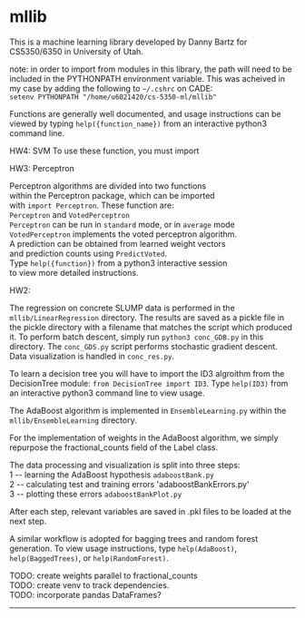 # mllib
This is a machine learning library developed by Danny Bartz 
for CS5350/6350 in University of Utah.

note: in order to import from modules in this library, the path will
need to be included in the PYTHONPATH environment variable.  This was
acheived in my case by adding the following to `~/.cshrc` on CADE: <br />
`setenv PYTHONPATH "/home/u6021420/cs-5350-ml/mllib"`

Functions are generally well documented, and usage instructions
can be viewed by typing `help({function_name})` from an interactive
python3 command line.


HW4: SVM
To use these function, you must import 



HW3: Perceptron

Perceptron algorithms are divided into two functions <br />
within the Perceptron package, which can be imported <br />
with `import Perceptron`.  These function are: <br />
`Perceptron` and `VotedPerceptron` <br />
`Perceptron` can be run in `standard` mode, or in `average` mode <br />
`VotedPerceptron` implements the voted perceptron algorithm. <br />
A prediction can be obtained from learned weight vectors  <br />
and prediction counts using `PredictVoted`. <br />
Type `help({function})` from a python3 interactive session <br />
to view more detailed instructions.



HW2:

The regression on concrete SLUMP data is performed in the 
`mllib/LinearRegression` directory.  The results are saved
as a pickle file in the pickle directory with a filename 
that matches the script which produced it.  To perform batch 
descent, simply run `python3 conc_GDB.py` in this directory.
The `conc_GDS.py` script performs stochastic gradient descent.
Data visualization is handled in `conc_res.py`.


To learn a decision tree you will have to import the ID3 algroithm
from the DecisionTree module: `from DecisionTree import ID3`.
Type `help(ID3)` from an interactive python3 command line to view usage.

The AdaBoost algorithm is implemented in `EnsembleLearning.py`
within the `mllib/EnsembleLearning` directory.

For the implementation of weights in the AdaBoost algorithm, we
simply repurpose the fractional_counts field of the Label class.

The data processing and visualization is split into three steps: <br />
 1 -- learning the AdaBoost hypothesis `adaboostBank.py` <br />
 2 -- calculating test and training errors 'adaboostBankErrors.py' <br />
 3 -- plotting these errors `adaboostBankPlot.py` <br />

After each step, relevant variables are saved in .pkl files
to be loaded at the next step.

A similar workflow is adopted for bagging trees and random forest generation.
To view usage instructions, type `help(AdaBoost)`, `help(BaggedTrees)`, or
`help(RandomForest)`.

TODO: create weights parallel to fractional_counts <br />
TODO: create venv to track dependencies. <br />
TODO: incorporate pandas DataFrames? <br />

-------------------------------------------------------------------------